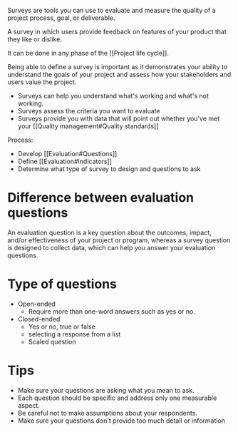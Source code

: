 Surveys are tools you can use to evaluate and measure the quality of a project process, goal, or deliverable.

A survey in which users provide feedback on features of your product that they like or dislike.

It can be done in any phase of the [[Project life cycle]].

Being able to define a survey is important as it demonstrates your ability to understand the goals of your project and assess how your stakeholders and users value the project. 

- Surveys can help you understand what's working and what's not working. 
- Surveys assess the criteria you want to evaluate
- Surveys provide you with data that will point out whether you've met your [[Quality management#Quality standards]]

Process:
- Develop [[Evaluation#Questions]]
- Define [[Evaluation#Indicators]]
- Determine what type of survey to design and questions to ask

# Difference between evaluation questions
 An evaluation question is a key question about the outcomes, impact, and/or effectiveness of your project or program, whereas a survey question is designed to collect data, which can help you answer your evaluation questions.

# Type of questions
- Open-ended
	- Require more than one-word answers such as yes or no. 
- Closed-ended
	- Yes or no, true or false
	- selecting a response from a list
	- Scaled question

# Tips
- Make sure your questions are asking what you mean to ask. 
- Each question should be specific and address only one measurable aspect. 
- Be careful not to make assumptions about your respondents. 
- Make sure your questions don't provide too much detail or information